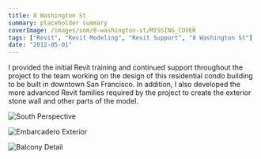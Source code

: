 ```yaml
---
title: 8 Washington St
summary: placeholder summary
coverImage: /images/som/8-washington-st/MISSING_COVER
tags: ["Revit", "Revit Modeling", "Revit Support", "8 Washington St"]
date: "2012-05-01"
---
```


I provided the initial Revit training and continued support throughout the project to the team working on the design of this residential condo building to be built in downtown San Francisco. In addition, I also developed the more advanced Revit families required by the project to create the exterior stone wall and other parts of the model.

![South Perspective](L9-South-Perspective.jpg)

![Embarcadero Exterior](embarcadero-side.jpg)

![Balcony Detail](balcony.jpg)
